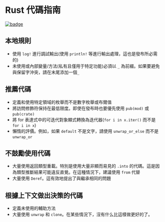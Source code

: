 # Rust 代碼指南

[![badge](https://img.shields.io/endpoint.svg?url=https%3A%2F%2Fgezf7g7pd5.execute-api.ap-northeast-1.amazonaws.com%2Fdefault%2Fsource_up_to_date%3Fowner%3Derg-lang%26repos%3Derg%26ref%3Dmain%26path%3Ddoc/EN/dev_guide/rust_code_guideline.md%26commit_hash%3Dd15cbbf7b33df0f78a575cff9679d84c36ea3ab1)](https://gezf7g7pd5.execute-api.ap-northeast-1.amazonaws.com/default/source_up_to_date?owner=erg-lang&repos=erg&ref=main&path=doc/EN/dev_guide/rust_code_guideline.md&commit_hash=d15cbbf7b33df0f78a575cff9679d84c36ea3ab1)

## 本地規則

* 使用 `log!` 進行調試輸出(使用 `println!` 等進行輸出處理，這也是發布所必需的)
* 未使用或內部變量/方法(私有且僅用于特定功能)必須以 `_` 為前綴。如果要避免與保留字沖突，請在末尾添加一個`_`

## 推薦代碼

* 定義和使用特定領域的枚舉而不是數字枚舉或布爾值
* 將訪問修飾符保持在最低限度。即使在發布時也要優先使用 `pub(mod)` 或 `pub(crate)`
* 將 for 表達式中的可迭代對象顯式轉換為迭代器(`for i in x.iter()` 而不是 `for i in x`)
* 懶惰的評價。例如，如果 `default` 不是文字，請使用 `unwrap_or_else` 而不是 `unwrap_or`

## 不鼓勵使用代碼

* 大量使用返回類型重載。特別是使用大量非顯而易見的 `.into` 的代碼。這是因為類型推斷結果可能違反直覺。在這種情況下，建議使用 `from` 代替
* 大量使用 `Deref`。這有效地提出了與繼承相同的問題

## 根據上下文做出決策的代碼

* 定義未使用的輔助方法
* 大量使用 `unwrap` 和 `clone`。在某些情況下，沒有什么比這樣做更好的了。